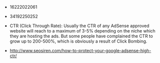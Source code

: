 
* 16222022061
* 34192250252

* CTR (Click Through Rate): Usually the CTR of any AdSense approved website will reach to a maximum of 3-5% depending on the niche which they are hosting the ads. But some people have complained the CTR to grow up to 200-500%, which is obviously a result of Click Bombing.

* http://www.seosiren.com/how-to-protect-your-google-adsense-high-ctr/
